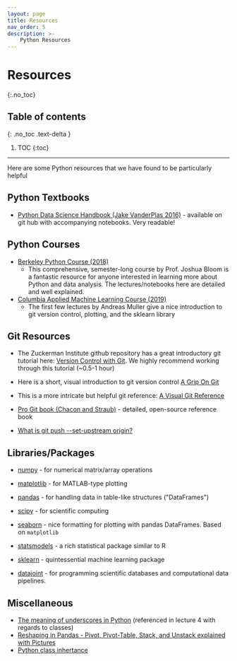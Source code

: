 ```yaml
---
layout: page
title: Resources
nav_order: 5
description: >-
    Python Resources
---
```


# Resources
{:.no_toc}

## Table of contents
{: .no_toc .text-delta }

1. TOC
{:toc}

---

Here are some Python resources that we have found to be particularly helpful

## Python Textbooks
* [Python Data Science Handbook (Jake VanderPlas 2016)](https://jakevdp.github.io/PythonDataScienceHandbook/05.06-linear-regression.html) - available on git hub with accompanying notebooks. Very readable!

## Python Courses

* [Berkeley Python Course (2018)](https://github.com/profjsb/python-seminar/tree/master/DataFiles_and_Notebooks)
  * This comprehensive, semester-long course by Prof. Joshua Bloom is a fantastic resource for anyone interested in learning more about Python and data analysis. The lectures/notebooks here are detailed and well explained.
* [Columbia Applied Machine Learning Course (2019)](http://www.cs.columbia.edu/~amueller/comsw4995s19/schedule/)
  * The first few lectures by Andreas Muller give a nice introduction to git version control, plotting, and the sklearn library

## Git Resources

* The Zuckerman Institute github repository has a great introductory git tutorial here: [Version Control with Git](https://zuckermanbrain.github.io/git-novice/). We highly recommend working through this tutorial (~0.5-1 hour)

* Here is a short, visual introduction to git version control [A Grip On Git](https://agripongit.vincenttunru.com/)
* This is a more intricate but helpful git reference: [A Visual Git Reference](https://marklodato.github.io/visual-git-guide/index-en.html)

* [Pro Git book (Chacon and Straub)](https://git-scm.com/book/en/v2) - detailed, open-source reference book

* [What is git push --set-upstream origin?](https://stackoverflow.com/questions/37770467/why-do-i-have-to-git-push-set-upstream-origin-branch)

## Libraries/Packages
* [numpy](https://numpy.org/devdocs/user/quickstart.html) - for numerical matrix/array operations
* [matplotlib](https://matplotlib.org/) - for MATLAB-type plotting
* [pandas](https://pandas.pydata.org/docs/getting_started/index.html#getting-started) - for handling data in table-like structures ("DataFrames")

* [scipy](https://docs.scipy.org/doc/scipy-1.4.1/reference/tutorial/general.html) - for scientific computing
* [seaborn](https://seaborn.pydata.org/) - nice formatting for plotting with pandas DataFrames. Based on `matplotlib`

* [statsmodels](https://www.statsmodels.org/) - a rich statistical package similar to R
* [sklearn](https://scikit-learn.org) - quintessential machine learning package

* [datajoint](https://datajoint.io/) - for programming scientific databases and computational data pipelines.



## Miscellaneous
* [The meaning of underscores in Python](https://dbader.org/blog/meaning-of-underscores-in-python) (referenced in lecture 4 with regards to classes)
* [Reshaping in Pandas - Pivot, Pivot-Table, Stack, and Unstack explained with Pictures](https://nikgrozev.com/2015/07/01/reshaping-in-pandas-pivot-pivot-table-stack-and-unstack-explained-with-pictures/)
* [Python class inhertance](https://www.python-course.eu/python3_inheritance.php  )
